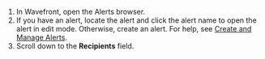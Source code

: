 1. In Wavefront, open the Alerts browser.
2. If you have an alert, locate the alert and click the alert name to open the alert in edit mode. Otherwise, create an alert. For help, see [Create and Manage Alerts](https://docs.wavefront.com/alerts_manage.html).
3. Scroll down to the **Recipients** field.
